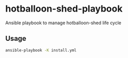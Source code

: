 # hotballoon-shed-playbook
Ansible playbook to manage hotballoon-shed life cycle

## Usage

```bash
ansible-playbook -K install.yml
```
